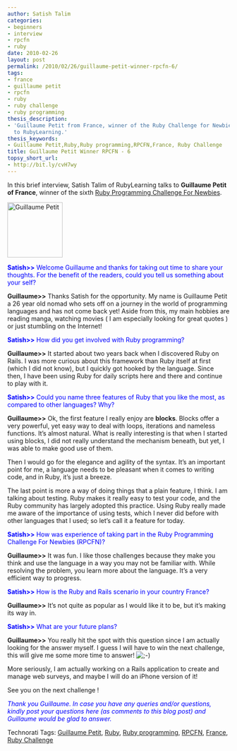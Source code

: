```yaml
---
author: Satish Talim
categories:
- beginners
- interview
- rpcfn
- ruby
date: 2010-02-26
layout: post
permalink: /2010/02/26/guillaume-petit-winner-rpcfn-6/
tags:
- france
- guillaume petit
- rpcfn
- ruby
- ruby challenge
- ruby programming
thesis_description:
- 'Guillaume Petit from France, winner of the Ruby Challenge for Newbies #6 talks
  to RubyLearning.'
thesis_keywords:
- Guillaume Petit,Ruby,Ruby programming,RPCFN,France, Ruby Challenge
title: Guillaume Petit Winner RPCFN - 6
topsy_short_url:
- http://bit.ly/cvH7wy
---
```


<div>
  <p class="alert">
    In this brief interview, Satish Talim of RubyLearning talks to <b>Guillaume Petit of France</b>, winner of the sixth <a href="http://rubylearning.com/blog/2010/01/26/rpcfn-fair-distribution-6/">Ruby Programming Challenge For Newbies</a>.
  </p>
  
  <p>
    <img class="alignright" title="Guillaume Petit" src="http://www.rubylearning.com/images/guillaume_petit.jpg" alt="Guillaume Petit" width="125" height="125" />
  </p>
  
  <p>
    <span style="color:#0000FF;"><strong>Satish>></strong> Welcome Guillaume and thanks for taking out time to share your thoughts. For the benefit of the readers, could you tell us something about your self?</span>
  </p>
  
  <p>
    <strong>Guillaume>></strong> Thanks Satish for the opportunity. My name is Guillaume Petit a 26 year old nomad who sets off on a journey in the world of programming languages and has not come back yet! Aside from this, my main hobbies are reading manga, watching movies ( I am especially looking for great quotes ) or just stumbling on the Internet!
  </p>
  
  <p>
    <span style="color:#0000FF;"><strong>Satish>></strong> How did you get involved with Ruby programming?</span>
  </p>
  
  <p>
    <strong>Guillaume>></strong> It started about two years back when I discovered Ruby on Rails. I was more curious about this framework than Ruby itself at first (which I did not know), but I quickly got hooked by the language. Since then, I have been using Ruby for daily scripts here and there and continue to play with it.
  </p>
  
  <p>
    <span style="color:#0000FF;"><strong>Satish>></strong> Could you name three features of Ruby that you like the most, as compared to other languages? Why?</span>
  </p>
  
  <p>
    <strong>Guillaume>></strong> Ok, the first feature I really enjoy are <b>blocks</b>. Blocks offer a very powerful, yet easy way to deal with loops, iterations and nameless functions. It&#8217;s almost natural. What is really interesting is that when I started using blocks, I did not really understand the mechanism beneath, but yet, I was able to make good use of them.
  </p>
  
  <p>
    Then I would go for the elegance and agility of the syntax. It&#8217;s an important point for me, a language needs to be pleasant when it comes to writing code, and in Ruby, it&#8217;s just a breeze.
  </p>
  
  <p>
    The last point is more a way of doing things that a plain feature, I think. I am talking about testing. Ruby makes it really easy to test your code, and the Ruby community has largely adopted this practice. Using Ruby really made me aware of the importance of using tests, which I never did before with other languages that I used; so let&#8217;s call it a feature for today.
  </p>
  
  <p>
    <span style="color:#0000FF;"><strong>Satish>></strong> How was experience of taking part in the Ruby Programming Challenge For Newbies (RPCFN)?</span>
  </p>
  
  <p>
    <strong>Guillaume>></strong> It was fun. I like those challenges because they make you think and use the language in a way you may not be familiar with. While resolving the problem, you learn more about the language. It&#8217;s a very efficient way to progress.
  </p>
  
  <p>
    <span style="color:#0000FF;"><strong>Satish>></strong> How is the Ruby and Rails scenario in your country France?</span>
  </p>
  
  <p>
    <strong>Guillaume>></strong> It&#8217;s not quite as popular as I would like it to be, but it&#8217;s making its way in.
  </p>
  
  <p>
    <span style="color:#0000FF;"><strong>Satish>></strong> What are your future plans?</span>
  </p>
  
  <p>
    <strong>Guillaume>></strong> You really hit the spot with this question since I am actually looking for the answer myself. I guess I will have to win the next challenge, this will give me some more time to answer! <img src="http://rubylearning.com/blog/wp-includes/images/smilies/icon_wink.gif" alt=";-)" class="wp-smiley" />
  </p>
  
  <p>
    More seriously, I am actually working on a Rails application to create and manage web surveys, and maybe I will do an iPhone version of it!
  </p>
  
  <p>
    See you on the next challenge !
  </p>
  
  <p>
    <span style="color:#0000FF;"><em>Thank you Guillaume. In case you have any queries and/or questions, kindly post your questions here (as comments to this blog post) and Guillaume would be glad to answer.</em></span>
  </p>
</div>

Technorati Tags: <a href="http://technorati.com/tag/Guillaume+Petit" rel="tag">Guillaume Petit</a>, <a href="http://technorati.com/tag/Ruby" rel="tag">Ruby</a>, <a href="http://technorati.com/tag/Ruby+programming" rel="tag">Ruby programming</a>, <a href="http://technorati.com/tag/RPCFN" rel="tag">RPCFN</a>, <a href="http://technorati.com/tag/France" rel="tag">France</a>, <a href="http://technorati.com/tag/Ruby+Challenge" rel="tag"> Ruby Challenge</a>
